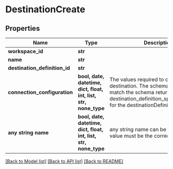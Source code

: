# DestinationCreate


## Properties
Name | Type | Description | Notes
------------ | ------------- | ------------- | -------------
**workspace_id** | **str** |  | 
**name** | **str** |  | 
**destination_definition_id** | **str** |  | 
**connection_configuration** | **bool, date, datetime, dict, float, int, list, str, none_type** | The values required to configure the destination. The schema for this must match the schema return by destination_definition_specifications/get for the destinationDefinition. | 
**any string name** | **bool, date, datetime, dict, float, int, list, str, none_type** | any string name can be used but the value must be the correct type | [optional]

[[Back to Model list]](../README.md#documentation-for-models) [[Back to API list]](../README.md#documentation-for-api-endpoints) [[Back to README]](../README.md)


